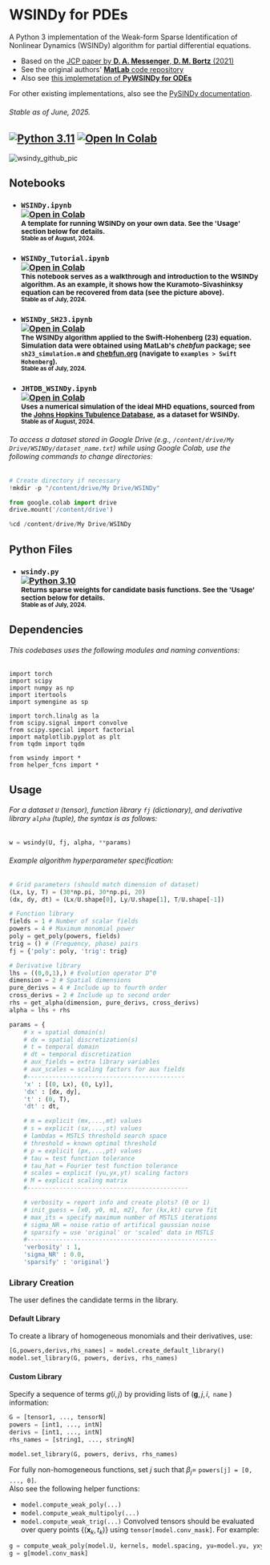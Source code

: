 # WSINDy for PDEs
A Python 3 implementation of the Weak-form Sparse Identification of Nonlinear Dynamics (WSINDy) algorithm for partial differential equations.

- Based on the [JCP paper by **D. A. Messenger**, **D. M. Bortz** (2021)](https://www.sciencedirect.com/science/article/pii/S0021999121004204)
- See the original authors' [**MatLab** code repository](https://github.com/MathBioCU/WSINDy_PDE)
- Also see [this implemetation of **PyWSINDy for ODEs**](https://github.com/MathBioCU/PyWSINDy_ODE)

For other existing implementations, also see the [PySINDy documentation](https://pysindy.readthedocs.io/en/latest/examples/12_weakform_SINDy_examples/example.html).
###### Stable as of June, 2025.
[![Python 3.11](https://img.shields.io/badge/python-%3E=3.11-blue?logo=python)](https://img.shields.io/badge/python-%3E=3.11-blue?logo=python)
[![Open In Colab](https://colab.research.google.com/assets/colab-badge.svg)](https://colab.research.google.com/github/SethMinor/PyWSINDy-for-PDEs/blob/main/wsindy_examples.ipynb)
---
![wsindy_github_pic](https://github.com/SethMinor/WSINDy-for-Python/assets/97004318/8e567430-7368-420c-bf94-6eee224f7dc5)
## Notebooks
- ### `WSINDy.ipynb`<br>[![Open in Colab](https://colab.research.google.com/assets/colab-badge.svg)](https://colab.research.google.com/github/SethMinor/WSINDy-for-Python/blob/main/WSINDy.ipynb)<br><sub> A template for running WSINDy on your own data. See the 'Usage' section below for details. <br><sup> Stable as of August, 2024. </sup></sub>
- ### `WSINDy_Tutorial.ipynb`<br>[![Open in Colab](https://colab.research.google.com/assets/colab-badge.svg)](https://colab.research.google.com/github/SethMinor/WSINDy-for-Python/blob/main/WSINDy_Tutorial.ipynb)<br><sub> This notebook serves as a walkthrough and introduction to the WSINDy algorithm. As an example, it shows how the Kuramoto-Sivashinksy equation can be recovered from data (see the picture above). <br><sup> Stable as of July, 2024. </sup></sub>
- ### `WSINDy_SH23.ipynb`<br>[![Open in Colab](https://colab.research.google.com/assets/colab-badge.svg)](https://colab.research.google.com/github/SethMinor/WSINDy-for-Python/blob/main/WSINDy_SH23.ipynb)<br><sub> The WSINDy algorithm applied to the Swift-Hohenberg (23) equation. Simulation data were obtained using MatLab's *chebfun* package; see `sh23_simulation.m` and [chebfun.org](https://chebfun.org) (navigate to `examples > Swift Hohenberg`). <br><sup> Stable as of July, 2024. </sup></sub>
- ### `JHTDB_WSINDy.ipynb`<br>[![Open in Colab](https://colab.research.google.com/assets/colab-badge.svg)](https://colab.research.google.com/github/SethMinor/WSINDy-for-Python/blob/main/JHTDB_WSINDy.ipynb)<br><sub> Uses a numerical simulation of the ideal MHD equations, sourced from the [Johns Hopkins Tubulence Database](https://turbulence.pha.jhu.edu/Forced_MHD_turbulence.aspx), as a dataset for WSINDy. <br><sup> Stable as of August, 2024. </sup></sub>
###### To access a dataset stored in Google Drive (e.g., `/content/drive/My Drive/WSINDy/dataset_name.txt`) while using Google Colab, use the following commands to change directories:
```python
# Create directory if necessary
!mkdir -p "/content/drive/My Drive/WSINDy"

from google.colab import drive
drive.mount('/content/drive')

%cd /content/drive/My Drive/WSINDy
```
## Python Files
- ### `wsindy.py` <br> [![Python 3.10](https://img.shields.io/badge/python-3.10-blue.svg)](https://www.python.org/downloads/release/python-310/) <br><sub> Returns sparse weights for candidate basis functions. See the 'Usage' section below for details. <br><sup> Stable as of July, 2024. </sup></sub>
## Dependencies
###### This codebases uses the following modules and naming conventions:
```python3
import torch
import scipy
import numpy as np
import itertools
import symengine as sp

import torch.linalg as la
from scipy.signal import convolve
from scipy.special import factorial
import matplotlib.pyplot as plt
from tqdm import tqdm

from wsindy import *
from helper_fcns import *
```
## Usage
###### For a dataset `U` (tensor), function library `fj` (dictionary), and derivative library `alpha` (tuple), the syntax is as follows:
```python
w = wsindy(U, fj, alpha, **params)
```
###### Example algorithm hyperparameter specification:
```python
# Grid parameters (should match dimension of dataset)
(Lx, Ly, T) = (30*np.pi, 30*np.pi, 20)
(dx, dy, dt) = (Lx/U.shape[0], Ly/U.shape[1], T/U.shape[-1])

# Function library
fields = 1 # Number of scalar fields
powers = 4 # Maximum monomial power
poly = get_poly(powers, fields)
trig = () # (Frequency, phase) pairs
fj = {'poly': poly, 'trig': trig}

# Derivative library
lhs = ((0,0,1),) # Evolution operator D^0
dimension = 2 # Spatial dimensions
pure_derivs = 4 # Include up to fourth order
cross_derivs = 2 # Include up to second order
rhs = get_alpha(dimension, pure_derivs, cross_derivs)
alpha = lhs + rhs

params = {
    # x = spatial domain(s)
    # dx = spatial discretization(s)
    # t = temporal domain
    # dt = temporal discretization
    # aux_fields = extra library variables
    # aux_scales = scaling factors for aux fields
    #--------------------------------------------
    'x' : [(0, Lx), (0, Ly)],
    'dx' : [dx, dy],
    't' : (0, T),
    'dt' : dt,

    # m = explicit (mx,...,mt) values
    # s = explicit (sx,...,st) values
    # lambdas = MSTLS threshold search space
    # threshold = known optimal threshold
    # p = explicit (px,...,pt) values
    # tau = test function tolerance
    # tau_hat = Fourier test function tolerance
    # scales = explicit (yu,yx,yt) scaling factors
    # M = explicit scaling matrix
    #---------------------------------------------

    # verbosity = report info and create plots? (0 or 1)
    # init_guess = [x0, y0, m1, m2], for (kx,kt) curve fit
    # max_its = specify maximum number of MSTLS iterations
    # sigma_NR = noise ratio of artifical gaussian noise
    # sparsify = use 'original' or 'scaled' data in MSTLS
    #-----------------------------------------------------
    'verbosity' : 1,
    'sigma_NR' : 0.0,
    'sparsify' : 'original'}
```

### Library Creation
The user defines the candidate terms in the library.

#### Default Library
To create a library of homogeneous monomials and their derivatives, use:
```python
[G,powers,derivs,rhs_names] = model.create_default_library()
model.set_library(G, powers, derivs, rhs_names)
```

#### Custom Library
Specify a sequence of terms $g(i,j)$ by providing lists of $\big(\mathbf{g}, \, j, \, i, \,$ `name` $\big)$ information:
```python
G = [tensor1, ..., tensorN]
powers = [int1, ..., intN]
derivs = [int1, ..., intN]
rhs_names = [string1, ..., stringN]

model.set_library(G, powers, derivs, rhs_names)
```
For fully non-homogeneous functions, set $j$ such that $\beta_j =$ `powers[j] = [0, ..., 0]`. <br> Also see the following helper functions:
- `model.compute_weak_poly(...)`
- `model.compute_weak_multipoly(...)`
- `model.compute_weak_trig(...)`
Convolved tensors should be evaluated over query points $\{(\boldsymbol{x}_k, t_k)\}$ using `tensor[model.conv_mask]`. For example:
```python
g = compute_weak_poly(model.U, kernels, model.spacing, yu=model.yu, yxyt=yxyt)
g = g[model.conv_mask]
```
